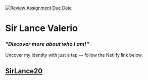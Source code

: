 [![Review Assignment Due Date](https://classroom.github.com/assets/deadline-readme-button-24ddc0f5d75046c5622901739e7c5dd533143b0c8e959d652212380cedb1ea36.svg)](https://classroom.github.com/a/nn2YhwXT)

# **Sir Lance Valerio**

### _"Discover more about who I am!"_

Uncover my identity with just a tap — follow the Netlify link below.

## [SirLance20](https://sirlance20.netlify.app/)
